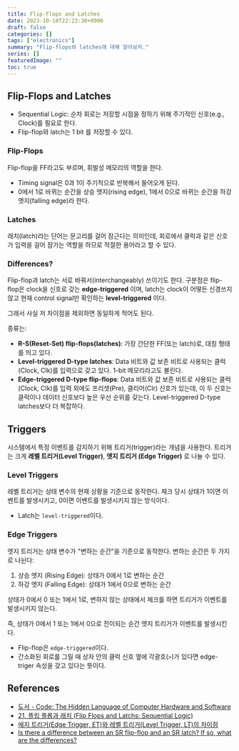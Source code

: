 ```yaml
---
title: Flip-Flops and Latches
date: 2023-10-10T22:23:30+0900
draft: false
categories: []
tags: ["electronics"]
summary: "Flip-flops와 latches에 대해 알아보자."
series: []
featuredImage: ""
toc: true
---
```


## Flip-Flops and Latches

- Sequential Logic: 순차 회로는 저장할 시점을 정하기 위해 주기적인 신호(e.g., Clock)를 필요로 한다.
- Flip-flop와 latch는 1 bit 를 저장할 수 있다.

### Flip-Flops

Flip-flop을 FF라고도 부르며, 휘발성 메모리의 역할을 한다.

- Timing signal은 0과 1이 주기적으로 반복해서 들어오게 된다.
- 0에서 1로 바뀌는 순간을 상승 엣지(rising edge), 1에서 0으로 바뀌는 순간을 하강 엣지(falling edge)라 한다.

### Latches

래치(latch)라는 단어는 문고리를 걸어 잠근다는 의미인데, 회로에서 클럭과 같은 신호가 입력을 걸어 잠가는 역할을 하므로 적절한 용어라고 할 수 있다.

### Differences?

Flip-flop과 latch는 서로 바꿔서(interchangeably) 쓰이기도 한다. 구분점은 flip-flop은 clock을 신호로 갖는 **edge-triggered** 이며, latch는 clock이 어떻든 신경쓰지 않고 현재 control signal만 확인하는 **level-triggered** 이다.

그래서 사실 저 차이점을 제외하면 동일하게 적어도 된다.

종류는:

- **R-S(Reset-Set) flip-flops(latches)**: 가장 간단한 FF(또는 latch)로, 대칭 형태를 띄고 있다.
- **Level-triggered D-type latches**: Data 비트와 값 보존 비트로 사용되는 클럭(Clock, Clk)를 입력으로 갖고 있다. 1-bit 메모리라고도 불린다.
- **Edge-triggered D-type flip-flops**: Data 비트와 값 보존 비트로 사용되는 클럭(Clock, Clk)를 입력 외에도 프리셋(Pre), 클리어(Clr) 신호가 있는데, 이 두 신호는 클럭이나 데이터 신호보다 높은 우선 순위를 갖는다. Level-triggered D-type latches보다 더 복잡하다.

## Triggers

시스템에서 특정 이벤트를 감지하기 위해 트리거(trigger)라는 개념을 사용한다.
트리거는 크게 **레벨 트리거(Level Trigger)**, **엣지 트리거 (Edge Trigger)** 로 나눌 수 있다.

### Level Triggers

레벨 트리거는 상태 변수의 현재 상황을 기준으로 동작한다.
체크 당시 상태가 1이면 이벤트를 발생시키고, 0이면 이벤트를 발생시키지 않는 방식이다.

- Latch는 `level-triggered`이다.

### Edge Triggers

엣지 트리거는 상태 변수가 "변하는 순간"을 기준으로 동작한다.
변하는 순간은 두 가지로 나뉜다:

1. 상승 엣지 (Rising Edge): 상태가 0에서 1로 변하는 순간
2. 하강 엣지 (Falling Edge): 상태가 1에서 0으로 변하는 순간

상태가 0에서 0 또는 1에서 1로, 변하지 않는 상태에서 체크를 하면 트리거가 이벤트를 발생시키지 않는다.

즉, 상태가 0에서 1 또는 1에서 0으로 전이되는 순간 엣지 트리거가 이벤트를 발생시킨다.

- Flip-flop은 `edge-triggered`이다.
- 간소화된 회로를 그릴 때 상자 안의 클럭 신호 옆에 각괄호(`>`)가 있다면 edge-triger 속성을 갖고 있다는 뜻이다.

## References

- [도서 - Code: The Hidden Language of Computer Hardware and Software](https://www.amazon.com/Code-Language-Computer-Hardware-Software/dp/0137909101)
- [21. 플립 플롭과 래치 (Flip Flops and Latchs: Sequential Logic)](https://skyil.tistory.com/82)
- [에지 트리거(Edge Trigger, ET)와 레벨 트리거(Level Trigger, LT)의 차이점](https://soft.plusblog.co.kr/55)
- [Is there a difference between an SR flip-flop and an SR latch? If so, what are the differences?](https://www.quora.com/Is-there-a-difference-between-an-SR-flip-flop-and-an-SR-latch-If-so-what-are-the-differences)
